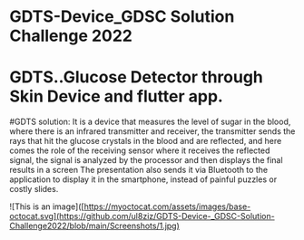 # GDTS-Device_GDSC Solution Challenge 2022

# GDTS..Glucose Detector through Skin Device and flutter app.

#GDTS solution: 
 It is a device that measures the level of sugar in the blood, where there is an infrared transmitter and receiver, the transmitter sends the rays that hit the glucose crystals in the blood and are reflected, and here comes the role of the receiving sensor where it receives the reflected signal, the signal is analyzed by the processor and then displays the final results in a screen The presentation also sends it via Bluetooth to the application to display it in the smartphone, instead of painful puzzles or costly slides.
 
![This is an image]([https://myoctocat.com/assets/images/base-octocat.svg](https://github.com/ul8ziz/GDTS-Device-_GDSC-Solution-Challenge2022/blob/main/Screenshots/1.jpg)

